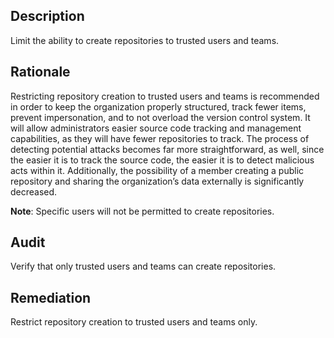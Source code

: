 ## Description

Limit the ability to create repositories to trusted users and teams.

## Rationale

Restricting repository creation to trusted users and teams is recommended in order to keep the organization properly structured, track fewer items, prevent impersonation, and to not overload the version control system. It will allow administrators easier source code tracking and management capabilities, as they will have fewer repositories to track. The process of detecting potential attacks becomes far more straightforward, as well, since the easier it is to track the source code, the easier it is to detect malicious acts within it. Additionally, the possibility of a member creating a public repository and sharing the organization’s data externally is significantly decreased.

**Note**: Specific users will not be permitted to create repositories.

## Audit

Verify that only trusted users and teams can create repositories.

## Remediation

Restrict repository creation to trusted users and teams only.
